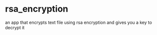 # rsa_encryption
an app that encrypts text file using rsa encryption and gives you a key to decrypt it
